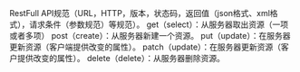 RestFull API规范（URL，HTTP，版本，状态码，返回值（json格式、xml格式），请求条件（参数规范）等规范）。
get（select）：从服务器取出资源（一项或者多项）
post（create）：从服务器新建一个资源。
put（update）：在服务器更新资源（客户端提供改变的属性）。
patch（update）：在服务器更新资源（客户提供改变的属性）。
delete（delete）：从服务器删除资源。
